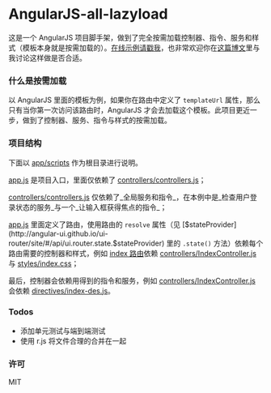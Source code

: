 # AngularJS-all-lazyload

这是一个 AngularJS 项目脚手架，做到了完全按需加载控制器、指令、服务和样式（模板本身就是按需加载的）。[在线示例请戳我](http://lmk123.github.io/angularjs-all-lazyload/app/index.html)，也非常欢迎你在[这篇博文](https://github.com/lmk123/blog/issues/9)里与我讨论这样做是否合适。

### 什么是按需加载

以 AngularJS 里面的模板为例，如果你在路由中定义了 `templateUrl` 属性，那么只有当你第一次访问该路由时，AngularJS 才会去加载这个模板。此项目更近一步，做到了控制器、服务、指令与样式的按需加载。

### 项目结构

下面以 [app/scripts](https://github.com/lmk123/angularjs-all-lazyload/tree/gh-pages/app/scripts) 作为根目录进行说明。

[app.js](https://github.com/lmk123/angularjs-all-lazyload/tree/gh-pages/app/scripts/app.js) 是项目入口，里面仅依赖了 [controllers/controllers.js](https://github.com/lmk123/angularjs-all-lazyload/tree/gh-pages/app/scripts/controllers/controllers.js)；

[controllers/controllers.js](https://github.com/lmk123/angularjs-all-lazyload/tree/gh-pages/app/scripts/controllers/controllers.js) 仅依赖了_全局服务和指令_，在本例中是_检查用户登录状态的服务_与一个_让输入框获得焦点的指令_；

[app.js](https://github.com/lmk123/angularjs-all-lazyload/tree/gh-pages/app/scripts/app.js) 里面定义了路由，使用路由的 `resolve` 属性（见 [$stateProvider](http://angular-ui.github.io/ui-router/site/#/api/ui.router.state.$stateProvider) 里的 `.state()` 方法）依赖每个路由需要的控制器和样式，例如 [index 路由](https://github.com/lmk123/angularjs-all-lazyload/blob/gh-pages/app/scripts/app.js#L48)依赖 [controllers/IndexController.js](https://github.com/lmk123/angularjs-all-lazyload/tree/gh-pages/app/scripts/controllers/IndexController.js) 与 [styles/index.css](https://github.com/lmk123/angularjs-all-lazyload/tree/gh-pages/app/styles/index.css)；

最后，控制器会依赖用得到的指令和服务，例如  [controllers/IndexController.js](https://github.com/lmk123/angularjs-all-lazyload/tree/gh-pages/app/scripts/controllers/IndexController.js) 会依赖 [directives/index-des.js](https://github.com/lmk123/angularjs-all-lazyload/tree/gh-pages/app/scripts/directives/index-des.js)。

### Todos

+ 添加单元测试与端到端测试
+ 使用 r.js 将文件合理的合并在一起

### 许可
MIT
